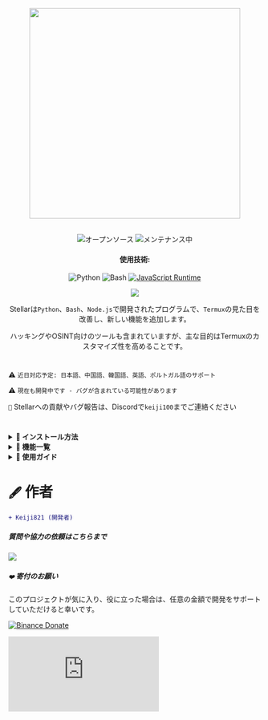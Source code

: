 <p align="center"> <kbd> <img src="https://i.pinimg.com/originals/02/87/d3/0287d3ba8b3330fca99f69e2001d3168.gif?semt=ais_hybrid&w=740" width="420"> </kbd><br><br>

<div align="center">

![オープンソース](https://img.shields.io/badge/オープンソース-3DA639?style=for-the-badge&logo=open-source-initiative&logoColor=white) ![メンテナンス中](https://img.shields.io/badge/メンテナンス中(はい)-2ea44f?style=for-the-badge)

<h4>使用技術:</h4>

![Python](https://img.shields.io/badge/Python-3776AB?style=for-the-badge&logo=python&logoColor=white)
![Bash](https://img.shields.io/badge/Shell_Script-121011?style=for-the-badge&logo=gnu-bash&logoColor=white)
[![JavaScript Runtime](https://img.shields.io/badge/JavaScript_Runtime-Node.js-yellow?style=for-the-badge&logo=javascript&logoColor=white&color=f7df1e&labelColor=000000)](https://nodejs.org/)

</div>

<div align="center">
    <img src="https://img.shields.io/badge/Stellar-6C00FF?style=for-the-badge&logo=stellar&logoColor=white&labelColor=121212"><br>
    <strong></strong>
</div>

<div align="center">

Stellarは`Python`、`Bash`、`Node.js`で開発されたプログラムで、`Termux`の見た目を改善し、新しい機能を追加します。

ハッキングやOSINT向けのツールも含まれていますが、主な目的はTermuxのカスタマイズ性を高めることです。

</div>

#

⚠️ `近日対応予定: 日本語、中国語、韓国語、英語、ポルトガル語のサポート`

⚠️ `現在も開発中です - バグが含まれている可能性があります`

`📌` Stellarへの貢献やバグ報告は、Discordで`keiji100`までご連絡ください

#

<details>
<summary><b>🔖 インストール方法</b></summary>

##### Stellarをインストールする手順:

```shell script
git clone https://github.com/Keiji821/Stellar
```

```shell script
cd Stellar
```

```shell script
bash install.sh
```

##### `bash install.sh`を実行すると自動的にインストールされます（安定したインターネット接続が必要です）。インストール後、Termuxセッションが再起動します。TORを正しく機能させるため、Termuxを完全に閉じてから再度開くことを推奨します。

</details>

<details>
<summary><b>📑 機能一覧</b></summary>

##### Stellar OSはOSINTやハッキング向けのコマンドを提供します（全てオプション）。主な目的はTermuxのカスタマイズです。

#### `🔧` システム
| コマンド       | 説明 |  
|--------------|-------------|  
| `reload`     | システムバナーを再読み込み |  
| `user-config`| Stellarのインターフェースとプロフィールをカスタマイズする |  
| `uninstall`  | Stellarを完全にアンインストール |  
| `update`     | GitHubからStellarを更新 |  
| `bash`       | ターミナルセッションを再起動 |  
| `history -c` | コマンド履歴を消去 |  
| `reset`      | ターミナルを初期状態にリセット |  
| `my`         | Stellarプロフィールを表示 |    

#### `🛠️` ユーティリティ
| コマンド         | 説明 |  
|----------------|-------------|  
| `ia`           | 無料AI APIサービス |  
| `ia-image`     | AI画像生成ツール |  
| `translator`   | リアルタイム翻訳 |  
| `myip`         | 公開IPを表示 |  
| `passwordgen`  | 安全なパスワード生成 |  
| `encrypt-file` | ファイル暗号化ツール |  

#### `📡` OSINT (情報収集)  
| コマンド         | 説明 |  
|----------------|-------------|  
| `ipinfo`       | IPアドレス情報の取得 |  
| `urlinfo`      | URL分析ツール |  
| `userfinder`   | 複数プラットフォームでのユーザー検索 |  
| `phoneinfo`    | 電話番号検索 |  
| `metadatainfo` | ファイルメタデータ抽出 |  
| `emailsearch`  | メール検索ツール |  

#### `📱` Discord
| コマンド                | 説明 |  
|-----------------------|-------------|  
| `userinfo`            | ユーザー情報取得(ID使用) |  
| `serverinfo`          | サーバー情報取得(ID使用) |  
| `searchinvites`       | Discord招待リンク検索 |  
| `inviteinfo`          | 招待リンク分析 |  
| `role-mapper`         | サーバーロールマッピング(サーバーID必要) |  
| `mutual-servers`      | ユーザー間の共通サーバー確認 |  
| `webhook-mass-spam`   | Webhookスパムツール |  
| `mass-delete-channels`| チャンネル一括削除(所有サーバーのみ) |  

#### `📸` Instagram OSINT 
| コマンド        | 説明 |  
|---------------|-------------|  
| `profileinfo` | Instagramプロフィールメタデータ抽出 |  

#### `🛡️` ペネトレーションテスト 
| コマンド    | 説明 |  
|-----------|-------------|  
| `ddos`    | DDoS攻撃ツール(IP+ポート) |  
| `tunnel`  | 訪問者のIPを取得する画像をホスト |  

##### StellarはバックグラウンドでTORを実行し、匿名性を保護します。

</details>

<details>
<summary><b>📄 使用ガイド</b></summary>

##### 使い方は簡単です。インストール後、通常通りTermuxを使用できます。`user-config`コマンドで以下をカスタマイズ可能:
- ASCIIアートの表示
- カラースキーム
- 背景色（ライト/ダークテーマ含む）
- ユーザーと検証方法 

##### `user-config`コマンドではTermuxのテーマ全体をカスタマイズでき、ダークからライト/ブルー背景などに変更できます。

</details>

#

# `🖋️` 作者

```diff
+ Keiji821 (開発者)
```

##### 質問や協力の依頼はこちらまで

<p align="left">
  <a href="https://discord.com/users/983476283491110932">
<img src="https://img.shields.io/badge/Discord-Keiji-%235865F2?style=for-the-badge&logo=discord&logoColor=white">
  </a>
</p>

##### `❤️` 寄付のお願い

このプロジェクトが気に入り、役に立った場合は、任意の金額で開発をサポートしていただけると幸いです。

[![Binance Donate](https://img.shields.io/badge/Binance%20Pay-F0B90B?style=for-the-badge&logo=binance&logoColor=white&label=寄付&labelColor=black&message=763579717)](https://pay.binance.com/en)

[![PayPal Donate](https://img.shields.io/badge/PayPal-00457C?style=for-the-badge&logo=paypal&logoColor=white&label=寄付&labelColor=003087&message=felixdppdcg69@gmail.com)](https://paypal.me/felixdppdcg69)
